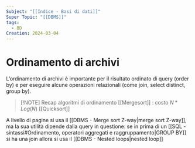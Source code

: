 ```yaml
---
Subject: "[[Indice - Basi di dati]]"
Super Topic: "[[DBMS]]"
tags:
  - BD
Creation: 2024-03-04
---
```

# Ordinamento di archivi

L’ordinamento di archivi è importante per il risultato ordinato di query (order by) e per eseguire alcune operazioni relazionali (come join, select distinct, group by).

> [!NOTE] Recap algoritmi di ordinamento
> [[Mergesort]] : costo $N*Log(N)$
> [[Quicksort]]

A livello di pagine si usa il [[DBMS - Merge sort Z-way|merge sort Z-way]], ma la sua utilità dipende dalla query in questione: se in prima di un [[SQL - sintassi#Ordinamento, operatori aggregati e raggruppamento|GROUP BY]] si ha una join allora si usa il [[DBMS - Nested loops|nested loop]]